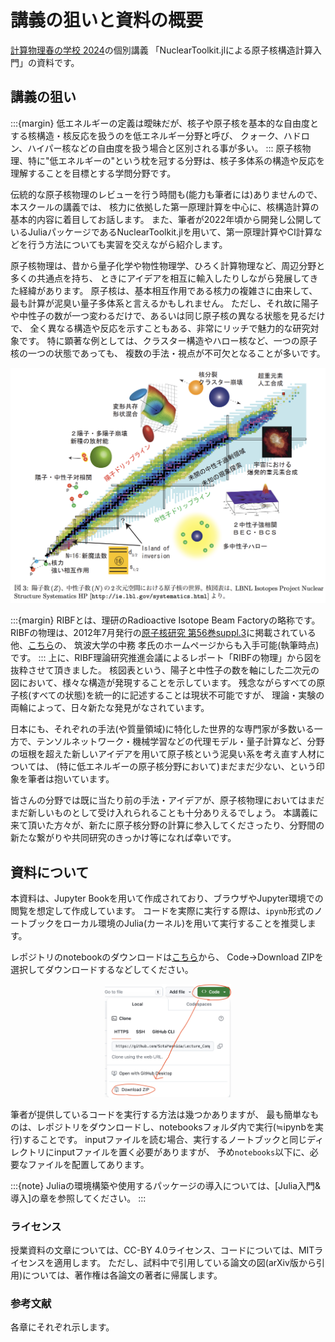 # 講義の狙いと資料の概要

[計算物理春の学校 2024](https://compphysspringschool2024.github.io/homepage2024/)の個別講義
「NuclearToolkit.jlによる原子核構造計算入門」の資料です。

## 講義の狙い

:::{margin}
低エネルギーの定義は曖昧だが、核子や原子核を基本的な自由度とする核構造・核反応を扱うのを低エネルギー分野と呼び、
クォーク、ハドロン、ハイパー核などの自由度を扱う場合と区別される事が多い。
:::
原子核物理、特に"低エネルギーの"という枕を冠する分野は、核子多体系の構造や反応を理解することを目標とする学問分野です。  

伝統的な原子核物理のレビューを行う時間も(能力も筆者には)ありませんので、本スクールの講義では、
核力に依拠した第一原理計算を中心に、核構造計算の基本的内容に着目してお話します。
また、筆者が2022年頃から開発し公開しているJuliaパッケージであるNuclearToolkit.jlを用いて、第一原理計算やCI計算などを行う方法についても実習を交えながら紹介します。

原子核物理は、昔から量子化学や物性物理学、ひろく計算物理など、周辺分野と多くの共通点を持ち、
ときにアイデアを相互に輸入したりしながら発展してきた経緯があります。
原子核は、基本相互作用である核力の複雑さに由来して、最も計算が泥臭い量子多体系と言えるかもしれません。
ただし、それ故に陽子や中性子の数が一つ変わるだけで、あるいは同じ原子核の異なる状態を見るだけで、
全く異なる構造や反応を示すこともある、非常にリッチで魅力的な研究対象です。
特に顕著な例としては、クラスター構造やハロー核など、一つの原子核の一つの状態であっても、
複数の手法・視点が不可欠となることが多いです。


<img src="https://github.com/SotaYoshida/Lecture_CompPhys_SpSchool24/blob/main/notebooks/pic/ribf_report_fig3.png?raw=true">

:::{margin}
RIBFとは、理研のRadioactive Isotope Beam Factoryの略称です。
RIBFの物理は、2012年7月発行の[原子核研究 第56巻suppl.3](http://www.genshikaku.jp/backnumber.php?vol=56&issue=sp3)に掲載されている他、[こちら](https://wwwnucl.ph.tsukuba.ac.jp/~nakatsukasa/RIBF_report.pdf)の、
筑波大学の中務 孝氏のホームページからも入手可能(執筆時点)です。
:::
上に、RIBF理論研究推進会議によるレポート「RIBFの物理」から図を抜粋させて頂きました。
核図表という、陽子と中性子の数を軸にした二次元の図において、様々な構造が発現することを示しています。
残念ながらすべての原子核(すべての状態)を統一的に記述することは現状不可能ですが、
理論・実験の両輪によって、日々新たな発見がなされています。

日本にも、それぞれの手法(や質量領域)に特化した世界的な専門家が多数いる一方で、テンソルネットワーク・機械学習などの代理モデル・量子計算など、分野の垣根を超えた新しいアイデアを用いて原子核という泥臭い系を考え直す人材については、
(特に低エネルギーの原子核分野において)まだまだ少ない、という印象を筆者は抱いています。

皆さんの分野では既に当たり前の手法・アイデアが、原子核物理においてはまだまだ新しいものとして受け入れられることも十分ありえるでしょう。
本講義に来て頂いた方々が、新たに原子核分野の計算に参入してくださったり、分野間の新たな繋がりや共同研究のきっかけ等になれば幸いです。


## 資料について

本資料は、Jupyter Bookを用いて作成されており、ブラウザやJupyter環境での閲覧を想定して作成しています。
コードを実際に実行する際は、`ipynb`形式のノートブックをローカル環境のJulia(カーネル)を用いて実行することを推奨します。

レポジトリのnotebookのダウンロードは[こちら](https://github.com/SotaYoshida/Lecture_CompPhys_SpSchool24/)から、
Code→Download ZIPを選択してダウンロードするなどしてください。



<p align="center">
<img src="https://github.com/SotaYoshida/Lecture_CompPhys_SpSchool24/blob/main/notebooks/pic/download_repo.png?raw=true" width=40%>
</p>

筆者が提供しているコードを実行する方法は幾つかありますが、
最も簡単なものは、レポジトリをダウンロードし、notebooksフォルダ内で実行(≒ipynbを実行)することです。
inputファイルを読む場合、実行するノートブックと同じディレクトリにinputファイルを置く必要がありますが、
予め`notebooks`以下に、必要なファイルを配置してあります。

:::{note}
Juliaの環境構築や使用するパッケージの導入については、[Julia入門&導入]の章を参照してください。
:::

### ライセンス

授業資料の文章については、CC-BY 4.0ライセンス、コードについては、MITライセンスを適用します。
ただし、試料中で引用している論文の図(arXiv版から引用)については、著作権は各論文の著者に帰属します。

### 参考文献

各章にそれぞれ示します。


